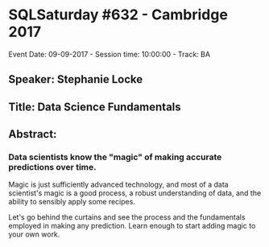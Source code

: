 # SQLSaturday #632 - Cambridge 2017
Event Date: 09-09-2017 - Session time: 10:00:00 - Track: BA
## Speaker: Stephanie Locke
## Title: Data Science Fundamentals
## Abstract:
### Data scientists know the "magic" of making accurate predictions over time. 

Magic is just sufficiently advanced technology, and most of a data scientist's magic is a good process, a robust understanding of data, and the ability to sensibly apply some recipes. 

Let's go behind the curtains and see the process and the fundamentals employed in making any prediction. Learn enough to start adding magic to your own work.
